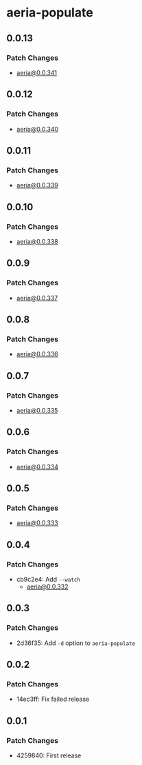 # aeria-populate

## 0.0.13

### Patch Changes

- aeria@0.0.341

## 0.0.12

### Patch Changes

- aeria@0.0.340

## 0.0.11

### Patch Changes

- aeria@0.0.339

## 0.0.10

### Patch Changes

- aeria@0.0.338

## 0.0.9

### Patch Changes

- aeria@0.0.337

## 0.0.8

### Patch Changes

- aeria@0.0.336

## 0.0.7

### Patch Changes

- aeria@0.0.335

## 0.0.6

### Patch Changes

- aeria@0.0.334

## 0.0.5

### Patch Changes

- aeria@0.0.333

## 0.0.4

### Patch Changes

- cb9c2e4: Add `--watch`
  - aeria@0.0.332

## 0.0.3

### Patch Changes

- 2d36f35: Add `-d` option to `aeria-populate`

## 0.0.2

### Patch Changes

- 14ec3ff: Fix failed release

## 0.0.1

### Patch Changes

- 4259840: First release
